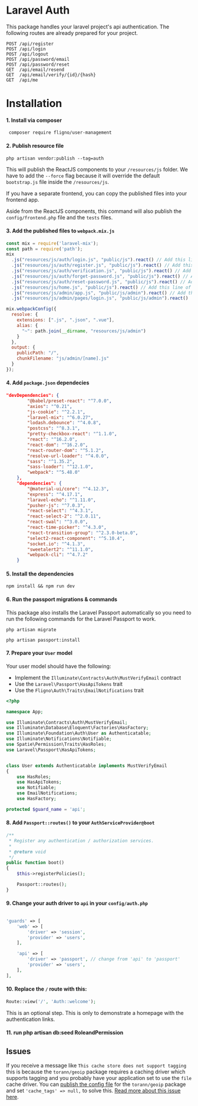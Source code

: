 # Laravel Auth

This package handles your laravel project's api authentication. The following routes are already prepared for your project.

```$xslt
POST /api/register
POST /api/login
POST /api/logout
POST /api/password/email
POST /api/password/reset
GET  /api/email/resend
GET  /api/email/verify/{id}/{hash}
GET  /api/me
```

# Installation

#### 1. Install via composer

```
 composer require fligno/user-management
```

#### 2. Publish resource file

```
php artisan vendor:publish --tag=auth 
```

This will publish the ReactJS components to your `/resources/js` folder. We have to add the `--force` flag because it will override the default `bootstrap.js` file inside the `/resources/js`.

If you have a separate frontend, you can copy the published files into your frontend app.

Aside from the ReactJS components, this command will also publish the `config/frontend.php` file and the `tests` files.

#### 3. Add the published files to `webpack.mix.js`

```js
const mix = require('laravel-mix');
const path = require('path');
mix
  .js("resources/js/auth/login.js", "public/js").react() // Add this line of code
  .js("resources/js/auth/register.js", "public/js").react() // Add this line of code
  .js("resources/js/auth/verification.js", "public/js").react() // Add this line of code
  .js("resources/js/auth/forget-password.js", "public/js").react() // Add this line of code
  .js("resources/js/auth/reset-password.js", "public/js").react() // Add this line of code
  .js("resources/js/home.js", "public/js").react() // Add this line of code
  .js("resources/js/admin/app.js", "public/js/admin").react() // Add this line of code
  .js("resources/js/admin/pages/login.js", "public/js/admin").react()

mix.webpackConfig({
  resolve: {
    extensions: [".js", ".json", ".vue"],
    alias: {
      "~": path.join(__dirname, "resources/js/admin")
    }
  },
  output: {
    publicPath: "/",
    chunkFilename: "js/admin/[name].js"
  }
});
```

#### 4. Add `package.json` dependecies

```json
"devDependencies": {
        "@babel/preset-react": "^7.0.0",
        "axios": "^0.21",
        "js-cookie": "^2.2.1",
        "laravel-mix": "^6.0.27",
        "lodash.debounce": "^4.0.8",
        "postcss": "^8.3.1",
        "pretty-checkbox-react": "^1.1.0",
        "react": "^16.2.0",
        "react-dom": "^16.2.0",
        "react-router-dom": "^5.1.2",
        "resolve-url-loader": "^4.0.0",
        "sass": "^1.35.2",
        "sass-loader": "^12.1.0",
        "webpack": "^5.48.0"
    },
    "dependencies": {
        "@material-ui/core": "^4.12.3",
        "express": "^4.17.1",
        "laravel-echo": "^1.11.0",
        "pusher-js": "^7.0.3",
        "react-select": "^4.3.1",
        "react-select-2": "^2.0.11",
        "react-swal": "^3.0.0",
        "react-time-picker": "^4.3.0",
        "react-transition-group": "^2.3.0-beta.0",
        "select2-react-component": "^5.10.4",
        "socket.io": "^4.1.3",
        "sweetalert2": "^11.1.0",
        "webpack-cli": "^4.7.2"
    }
```

#### 5. Install the dependencies

```
npm install && npm run dev
```

#### 6. Run the passport migrations & commands

This package also installs the Laravel Passport automatically so you need to run the following commands for the Laravel Passport to work.

```
php artisan migrate
```

```
php artisan passport:install
```

#### 7. Prepare your `User` model

Your user model should have the following:

- Implement the `Illuminate\Contracts\Auth\MustVerifyEmail` contract
- Use the `Laravel\Passport\HasApiTokens` trait
- Use the `Fligno\Auth\Traits\EmailNotifications` trait

```php
<?php

namespace App;

use Illuminate\Contracts\Auth\MustVerifyEmail;
use Illuminate\Database\Eloquent\Factories\HasFactory;
use Illuminate\Foundation\Auth\User as Authenticatable;
use Illuminate\Notifications\Notifiable;
use Spatie\Permission\Traits\HasRoles;
use Laravel\Passport\HasApiTokens;


class User extends Authenticatable implements MustVerifyEmail
{
    use HasRoles;
    use HasApiTokens;
    use Notifiable;
    use EmailNotifications;
    use HasFactory;

protected $guard_name = 'api';

```

#### 8. Add `Passport::routes()` to your `AuthServiceProvider@boot`

```php
/**
 * Register any authentication / authorization services.
 *
 * @return void
 */
public function boot()
{
    $this->registerPolicies();

    Passport::routes();
}
```

#### 9. Change your auth driver to `api` in your `config/auth.php`

```php

'guards' => [
    'web' => [
        'driver' => 'session',
        'provider' => 'users',
    ],

    'api' => [
        'driver' => 'passport', // change from 'api' to 'passport'
        'provider' => 'users',
    ],
],
```

#### 10. Replace the `/` route with this:

```php
Route::view('/', 'Auth::welcome');
```

This is an optional step. This is only to demonstrate a homepage with the authentication links.

#### 11. run php artisan db:seed RoleandPermission

## Issues

If you receive a message like `This cache store does not support tagging` this is because the `torann/geoip` package requires a caching driver which supports tagging and you probably have your application set to use the `file` cache driver. You can [publish the config file](#custom-configuration) for the `torann/geoip` package and set `'cache_tags' => null,` to solve this. [Read more about this issue here](https://github.com/jamesmills/laravel-timezone/issues/4#issuecomment-494648925).